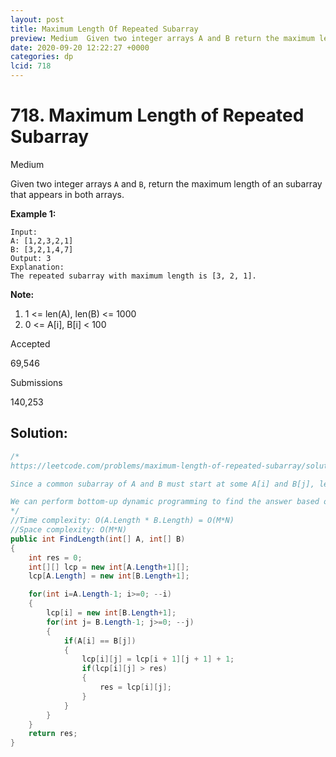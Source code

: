 ```yaml
---
layout: post
title: Maximum Length Of Repeated Subarray
preview: Medium  Given two integer arrays A and B return the maximum length of an subarray that appears in both arrays  Example 1
date: 2020-09-20 12:22:27 +0000
categories: dp
lcid: 718
---
```


# 718. Maximum Length of Repeated Subarray

Medium

Given two integer arrays `A` and `B`, return the maximum length of an subarray that appears in both arrays.

**Example 1:**

```
Input:
A: [1,2,3,2,1]
B: [3,2,1,4,7]
Output: 3
Explanation: 
The repeated subarray with maximum length is [3, 2, 1].
```

 

**Note:**

1. 1 <= len(A), len(B) <= 1000
2. 0 <= A[i], B[i] < 100

 

Accepted

69,546

Submissions

140,253



## Solution:

```c#
/*
https://leetcode.com/problems/maximum-length-of-repeated-subarray/solution/

Since a common subarray of A and B must start at some A[i] and B[j], let dp[i][j] be the longest common prefix of A[i:] and B[j:]. Whenever A[i] == B[j], we know dp[i][j] = dp[i+1][j+1] + 1. Also, the answer is max(dp[i][j]) over all i, j.

We can perform bottom-up dynamic programming to find the answer based on this recurrence. Our loop invariant is that the answer is already calculated correctly and stored in dp for any larger i, j.
*/
//Time complexity: O(A.Length * B.Length) = O(M*N)
//Space complexity: O(M*N)
public int FindLength(int[] A, int[] B)
{
	int res = 0;
	int[][] lcp = new int[A.Length+1][];
	lcp[A.Length] = new int[B.Length+1];

	for(int i=A.Length-1; i>=0; --i)
	{
		lcp[i] = new int[B.Length+1];
		for(int j= B.Length-1; j>=0; --j)
		{
			if(A[i] == B[j])
			{
				lcp[i][j] = lcp[i + 1][j + 1] + 1;
				if(lcp[i][j] > res)
				{
					res = lcp[i][j];
				}
			}
		}
	}
	return res;
}
```

